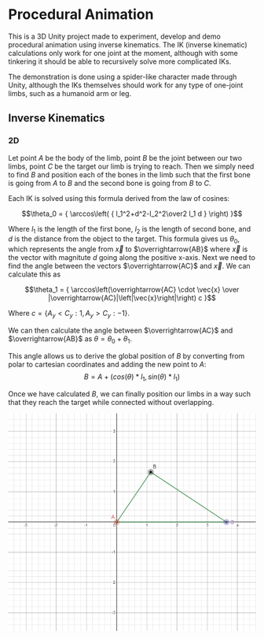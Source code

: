 # Procedural Animation

This is a 3D Unity project made to experiment, develop and demo procedural animation using inverse kinematics. The IK (inverse kinematic) calculations only work for one joint at the moment, although with some tinkering it should be able to recursively solve more complicated IKs.

The demonstration is done using a spider-like character made through Unity, although the IKs themselves should work for any type of one-joint limbs, such as a humanoid arm or leg.

## Inverse Kinematics

### 2D

Let point $A$ be the body of the limb, point $B$ be the joint between our two limbs, point $C$ be the target our limb is trying to reach. Then we simply need to find $B$ and position each of the bones in the limb such that the first bone is going from $A$ to $B$ and the second bone is going from $B$ to $C$.

Each IK is solved using this formula derived from the law of cosines:

$$\theta_0 = { \arccos\left( { l_1^2+d^2-l_2^2\over2 l_1 d } \right) }$$

Where $l_1$ is the length of the first bone, $l_2$ is the length of second bone, and $d$ is the distance from the object to the target. This formula gives us $\theta_0$, which represents the angle from $\vec{x}$ to $\overrightarrow{AB}$ where $\vec{x}$ is the vector with magnitute $d$ going along the positive x-axis. Next we need to find the angle between the vectors $\overrightarrow{AC}$ and $\vec{x}$. We can calculate this as 

$$\theta_1 = { \arccos\left(\overrightarrow{AC} \cdot \vec{x} \over |\overrightarrow{AC}|\left|\vec{x}\right|\right) c }$$

Where $c = {\{ A_y < C_y : 1, A_y > C_y : -1 \}}$.

We can then calculate the angle between $\overrightarrow{AC}$ and $\overrightarrow{AB}$ as $\theta = \theta_0 + \theta_1$.

This angle allows us to derive the global position of $B$ by converting from polar to cartesian coordinates and adding the new point to $A$:
$$B = A + {\left(cos(\theta) * l_1, sin(\theta) * l_1\right)}$$

Once we have calculated $B$, we can finally position our limbs in a way such that they reach the target while connected without overlapping.

![image info](images/2D-IK.png)
